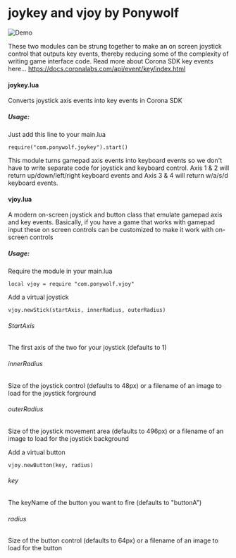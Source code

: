 # joykey and vjoy by Ponywolf

![Demo](http://i.imgur.com/pXln4NT.gif)

These two modules can be strung together to make an on screen joystick control that outputs key events, thereby reducing some of the complexity of writing game interface code. Read more about Corona SDK key events here... https://docs.coronalabs.com/api/event/key/index.html

#### joykey.lua
Converts joystick axis events into key events in Corona SDK

##### Usage:
Just add this line to your main.lua
```
require("com.ponywolf.joykey").start()
```

This module turns gamepad axis events into keyboard events so we don't have to write separate code for joystick and keyboard control. Axis 1 & 2 will return up/down/left/right keyboard events and Axis 3 & 4 will return w/a/s/d keyboard events.

#### vjoy.lua
A modern on-screen joystick and button class that emulate gamepad axis and key events. Basically, if you have a game that works with gamepad input these on screen controls can be customized to make it work with on-screen controls

##### Usage:
Require the module in your main.lua
```
local vjoy = require "com.ponywolf.vjoy"
```

Add a virtual joystick
```
vjoy.newStick(startAxis, innerRadius, outerRadius)
```

###### StartAxis
The first axis of the two for your joystick (defaults to 1)

###### innerRadius
Size of the joystick control (defaults to 48px) or a filename of an image to load for the joystick forground

###### outerRadius
Size of the joystick movement area (defaults to 496px) or a filename of an image to load for the joystick background

Add a virtual button
```
vjoy.newButton(key, radius)
```
###### key
The keyName of the button you want to fire (defaults to "buttonA")

###### radius
Size of the button control (defaults to 64px) or a filename of an image to load for the button
